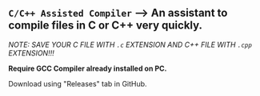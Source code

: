 `C/C++ Assisted Compiler` -->
An assistant to compile files in C or C++ very quickly.
---------------------------------------------------------

*NOTE: SAVE YOUR C FILE WITH `.c` EXTENSION AND C++ FILE WITH `.cpp` EXTENSION!!!*

**Require GCC Compiler already installed on PC.**

Download using "Releases" tab in GitHub.
